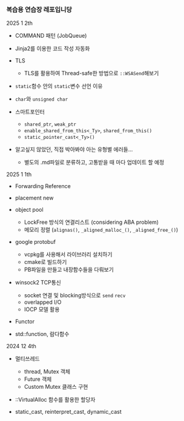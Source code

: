 ### 복습용 연습장 레포입니당

2025 1 2th

- COMMAND 패턴 (JobQueue)

- Jinja2를 이용한 코드 작성 자동화

- TLS
  
  - TLS를 활용하여 Thread-safe한 방법으로 `::WSASend`해보기

- `static`함수 안의 `static`변수 선언 이유

- `char`와 `unsigned char`

- 스마트포인터
  
  - `shared_ptr`, `weak_ptr`
  - `enable_shared_from_this<_Ty>`, `shared_from_this()`
  - `static_pointer_cast<_Ty>()`

- 알고싶지 않았던, 직접 박아봐야 아는 유형별 에러들...
  
  - 별도의 .md파일로 분류하고, 고통받을 때 마다 업데이트 할 예정



2025 1 1th

- Forwarding Reference

- placement new

- object pool
  
  - LockFree 방식의 연결리스트 (considering ABA problem)
  - 메모리 정렬 (`alignas()`, `_aligned_malloc_()`, `_aligned_free_()`)

- google protobuf
  
  - vcpkg를 사용해서 라이브러리 설치하기
  - cmake로 빌드하기
  - PB파일을 만들고 내장함수들을 다뤄보기

- winsock2 TCP통신
  
  - socket 연결 및 blocking방식으로 `send` `recv`
  - overlapped I/O
  - IOCP 모델 활용

- Functor

- std::function, 람다함수



2024 12 4th

- 멀티쓰레드
  
  - thread, Mutex 객체
  - Future 객체
  - Custom Mutex 클래스 구현

- ::VirtualAlloc 함수를 활용한 할당자

- static_cast, reinterpret_cast, dynamic_cast
